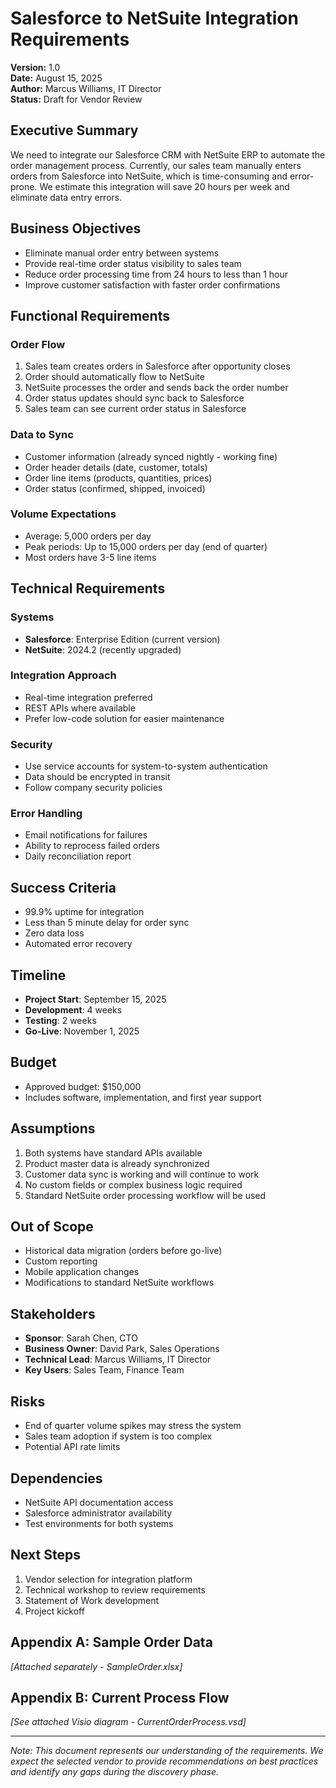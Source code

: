 # Salesforce to NetSuite Integration Requirements
**Version:** 1.0  
**Date:** August 15, 2025  
**Author:** Marcus Williams, IT Director  
**Status:** Draft for Vendor Review

## Executive Summary
We need to integrate our Salesforce CRM with NetSuite ERP to automate the order management process. Currently, our sales team manually enters orders from Salesforce into NetSuite, which is time-consuming and error-prone. We estimate this integration will save 20 hours per week and eliminate data entry errors.

## Business Objectives
- Eliminate manual order entry between systems
- Provide real-time order status visibility to sales team
- Reduce order processing time from 24 hours to less than 1 hour
- Improve customer satisfaction with faster order confirmations

## Functional Requirements

### Order Flow
1. Sales team creates orders in Salesforce after opportunity closes
2. Order should automatically flow to NetSuite
3. NetSuite processes the order and sends back the order number
4. Order status updates should sync back to Salesforce
5. Sales team can see current order status in Salesforce

### Data to Sync
- Customer information (already synced nightly - working fine)
- Order header details (date, customer, totals)
- Order line items (products, quantities, prices)
- Order status (confirmed, shipped, invoiced)

### Volume Expectations
- Average: 5,000 orders per day
- Peak periods: Up to 15,000 orders per day (end of quarter)
- Most orders have 3-5 line items

## Technical Requirements

### Systems
- **Salesforce**: Enterprise Edition (current version)
- **NetSuite**: 2024.2 (recently upgraded)

### Integration Approach
- Real-time integration preferred
- REST APIs where available
- Prefer low-code solution for easier maintenance

### Security
- Use service accounts for system-to-system authentication
- Data should be encrypted in transit
- Follow company security policies

### Error Handling
- Email notifications for failures
- Ability to reprocess failed orders
- Daily reconciliation report

## Success Criteria
- 99.9% uptime for integration
- Less than 5 minute delay for order sync
- Zero data loss
- Automated error recovery

## Timeline
- **Project Start**: September 15, 2025
- **Development**: 4 weeks
- **Testing**: 2 weeks
- **Go-Live**: November 1, 2025

## Budget
- Approved budget: $150,000
- Includes software, implementation, and first year support

## Assumptions
1. Both systems have standard APIs available
2. Product master data is already synchronized
3. Customer data sync is working and will continue to work
4. No custom fields or complex business logic required
5. Standard NetSuite order processing workflow will be used

## Out of Scope
- Historical data migration (orders before go-live)
- Custom reporting
- Mobile application changes
- Modifications to standard NetSuite workflows

## Stakeholders
- **Sponsor**: Sarah Chen, CTO
- **Business Owner**: David Park, Sales Operations
- **Technical Lead**: Marcus Williams, IT Director
- **Key Users**: Sales Team, Finance Team

## Risks
- End of quarter volume spikes may stress the system
- Sales team adoption if system is too complex
- Potential API rate limits

## Dependencies
- NetSuite API documentation access
- Salesforce administrator availability
- Test environments for both systems

## Next Steps
1. Vendor selection for integration platform
2. Technical workshop to review requirements
3. Statement of Work development
4. Project kickoff

## Appendix A: Sample Order Data
*[Attached separately - SampleOrder.xlsx]*

## Appendix B: Current Process Flow
*[See attached Visio diagram - CurrentOrderProcess.vsd]*

---
*Note: This document represents our understanding of the requirements. We expect the selected vendor to provide recommendations on best practices and identify any gaps during the discovery phase.*